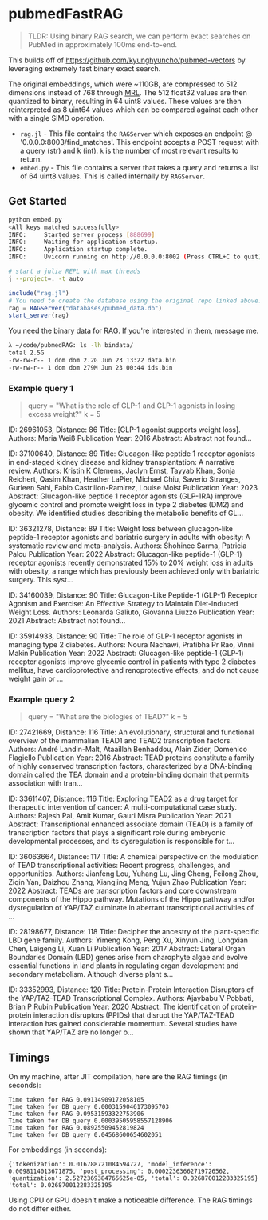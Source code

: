 # pubmedFastRAG

> TLDR: Using binary RAG search, we can perform exact searches on PubMed in approximately 100ms end-to-end.

This builds off of https://github.com/kyunghyuncho/pubmed-vectors by leveraging extremely fast binary exact search.

The original embeddings, which were ~110GB, are compressed to 512 dimensions instead of 768 through [MRL](https://blog.nomic.ai/posts/nomic-embed-matryoshka). The 512 float32 values are then quantized to binary, resulting in 64 uint8 values. These values are then reinterpreted as 8 uint64 values which can be compared against each other with a single SIMD operation.

- `rag.jl` - This file contains the `RAGServer` which exposes an endpoint @ '0.0.0.0:8003/find_matches'. This endpoint accepts a POST request with a query (str) and k (int). `k` is the number of most relevant results to return.
- `embed.py` - This file contains a server that takes a query and returns a list of 64 uint8 values. This is called internally by `RAGServer`.

## Get Started

```sh
python embed.py
<All keys matched successfully>
INFO:     Started server process [888699]
INFO:     Waiting for application startup.
INFO:     Application startup complete.
INFO:     Uvicorn running on http://0.0.0.0:8002 (Press CTRL+C to quit)
```


```sh
# start a julia REPL with max threads
j --project=. -t auto
```

```julia
include("rag.jl")
# You need to create the database using the original repo linked above. It will be ~34GB.
rag = RAGServer("databases/pubmed_data.db")
start_server(rag)
```

You need the binary data for RAG. If you're interested in them, message me.

```sh
λ ~/code/pubmedRAG: ls -lh bindata/
total 2.5G
-rw-rw-r-- 1 dom dom 2.2G Jun 23 13:22 data.bin
-rw-rw-r-- 1 dom dom 279M Jun 23 00:44 ids.bin
```

### Example query 1

> query = "What is the role of GLP-1 and GLP-1 agonists in losing excess weight?" k = 5

ID: 26961053, Distance: 86
Title: [GLP-1 agonist supports weight loss].
Authors: Maria Weiß
Publication Year: 2016
Abstract: Abstract not found...

ID: 37100640, Distance: 89
Title: Glucagon-like peptide 1 receptor agonists in end-staged kidney disease and kidney transplantation: A narrative review.
Authors: Kristin K Clemens, Jaclyn Ernst, Tayyab Khan, Sonja Reichert, Qasim Khan, Heather LaPier, Michael Chiu, Saverio Stranges, Gurleen Sahi, Fabio Castrillon-Ramirez, Louise Moist
Publication Year: 2023
Abstract: Glucagon-like peptide 1 receptor agonists (GLP-1RA) improve glycemic control and promote weight loss in type 2 diabetes (DM2) and obesity. We identified studies describing the metabolic benefits of GL...

ID: 36321278, Distance: 89
Title: Weight loss between glucagon-like peptide-1 receptor agonists and bariatric surgery in adults with obesity: A systematic review and meta-analysis.
Authors: Shohinee Sarma, Patricia Palcu
Publication Year: 2022
Abstract: Glucagon-like peptide-1 (GLP-1) receptor agonists recently demonstrated 15% to 20% weight loss in adults with obesity, a range which has previously been achieved only with bariatric surgery. This syst...

ID: 34160039, Distance: 90
Title: Glucagon-Like Peptide-1 (GLP-1) Receptor Agonism and Exercise: An Effective Strategy to Maintain Diet-Induced Weight Loss.
Authors: Leonarda Galiuto, Giovanna Liuzzo
Publication Year: 2021
Abstract: Abstract not found...

ID: 35914933, Distance: 90
Title: The role of GLP-1 receptor agonists in managing type 2 diabetes.
Authors: Noura Nachawi, Pratibha Pr Rao, Vinni Makin
Publication Year: 2022
Abstract: Glucagon-like peptide-1 (GLP-1) receptor agonists improve glycemic control in patients with type 2 diabetes mellitus, have cardioprotective and renoprotective effects, and do not cause weight gain or ...


### Example query 2
> query = "What are the biologies of TEAD?" k = 5

ID: 27421669, Distance: 116
Title: An evolutionary, structural and functional overview of the mammalian TEAD1 and TEAD2 transcription factors.
Authors: André Landin-Malt, Ataaillah Benhaddou, Alain Zider, Domenico Flagiello
Publication Year: 2016
Abstract: TEAD proteins constitute a family of highly conserved transcription factors, characterized by a DNA-binding domain called the TEA domain and a protein-binding domain that permits association with tran...

ID: 33611407, Distance: 116
Title: Exploring TEAD2 as a drug target for therapeutic intervention of cancer: A multi-computational case study.
Authors: Rajesh Pal, Amit Kumar, Gauri Misra
Publication Year: 2021
Abstract: Transcriptional enhanced associate domain (TEAD) is a family of transcription factors that plays a significant role during embryonic developmental processes, and its dysregulation is responsible for t...

ID: 36063664, Distance: 117
Title: A chemical perspective on the modulation of TEAD transcriptional activities: Recent progress, challenges, and opportunities.
Authors: Jianfeng Lou, Yuhang Lu, Jing Cheng, Feilong Zhou, Ziqin Yan, Daizhou Zhang, Xiangjing Meng, Yujun Zhao
Publication Year: 2022
Abstract: TEADs are transcription factors and core downstream components of the Hippo pathway. Mutations of the Hippo pathway and/or dysregulation of YAP/TAZ culminate in aberrant transcriptional activities of ...

ID: 28198677, Distance: 118
Title: Decipher the ancestry of the plant-specific LBD gene family.
Authors: Yimeng Kong, Peng Xu, Xinyun Jing, Longxian Chen, Laigeng Li, Xuan Li
Publication Year: 2017
Abstract: Lateral Organ Boundaries Domain (LBD) genes arise from charophyte algae and evolve essential functions in land plants in regulating organ development and secondary metabolism. Although diverse plant s...

ID: 33352993, Distance: 120
Title: Protein-Protein Interaction Disruptors of the YAP/TAZ-TEAD Transcriptional Complex.
Authors: Ajaybabu V Pobbati, Brian P Rubin
Publication Year: 2020
Abstract: The identification of protein-protein interaction disruptors (PPIDs) that disrupt the YAP/TAZ-TEAD interaction has gained considerable momentum. Several studies have shown that YAP/TAZ are no longer o...

## Timings

On my machine, after JIT compilation, here are the RAG timings (in seconds):

```
Time taken for RAG 0.09114909172058105
Time taken for DB query 0.0003159046173095703
Time taken for RAG 0.09531593322753906
Time taken for DB query 0.00039505958557128906
Time taken for RAG 0.08925509452819824
Time taken for DB query 0.04568600654602051
```

For embeddings (in seconds):

```
{'tokenization': 0.016788721084594727, 'model_inference': 0.0098114013671875, 'post_processing': 0.00022363662719726562, 'quantization': 2.5272369384765625e-05, 'total': 0.026870012283325195}
'total': 0.026870012283325195
```

Using CPU or GPU doesn't make a noticeable difference. The RAG timings do not differ either.
